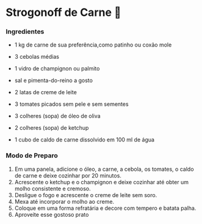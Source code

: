# Strogonoff de Carne :ox:

### Ingredientes

- 1 kg de carne de sua preferência,como patinho ou coxão mole

- 3 cebolas médias
- 1 vidro de champignon ou palmito
- sal e pimenta-do-reino a gosto
- 2 latas de creme de leite
- 3 tomates picados sem pele e sem sementes
- 3 colheres (sopa) de óleo de oliva
- 2 colheres (sopa) de ketchup
- 1 cubo de caldo de carne dissolvido em 100 ml de água

### Modo de Preparo

1. Em uma panela, adicione o óleo, a carne, a cebola, os tomates, o caldo de carne e deixe cozinhar por 20 minutos.
2. Acrescente o ketchup e o champignon e deixe cozinhar até obter um molho consistente e cremoso.
3. Desligue o fogo e acrescente o creme de leite sem soro.
4. Mexa até incorporar o molho ao creme.
5. Coloque em uma forma refratária e decore com tempero e batata palha.
6. Aproveite esse gostoso prato

